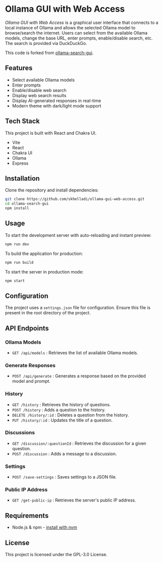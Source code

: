 # Ollama GUI with Web Access

*Ollama GUI with Web Access* is a graphical user interface that connects to a local instance of Ollama and allows the selected Ollama model to browse/search the internet. Users can select from the available Ollama models, change the base URL, enter prompts, enable/disable search, etc. The search is provided via DuckDuckGo.

This code is forked from [ollama-search-gui](https://github.com/GPT-Engineer-App/ollama-search-gui.git).

## Features

- Select available Ollama models
- Enter prompts
- Enable/disable web search
- Display web search results
- Display AI-generated responses in real-time
- Modern theme with dark/light mode support

## Tech Stack

This project is built with React and Chakra UI.

- Vite
- React
- Chakra UI
- Ollama
- Express

## Installation

Clone the repository and install dependencies:

```sh
git clone https://github.com/skhelladi/ollama-gui-web-access.git
cd ollama-search-gui
npm install
```

## Usage

To start the development server with auto-reloading and instant preview:

```sh
npm run dev
```

To build the application for production:

```sh
npm run build
```

To start the server in production mode:

```sh
npm start
```

## Configuration

The project uses a `settings.json` file for configuration. Ensure this file is present in the root directory of the project.

## API Endpoints

### Ollama Models

- `GET /api/models` : Retrieves the list of available Ollama models.

### Generate Responses

- `POST /api/generate` : Generates a response based on the provided model and prompt.

### History

- `GET /history` : Retrieves the history of questions.
- `POST /history` : Adds a question to the history.
- `DELETE /history/:id` : Deletes a question from the history.
- `PUT /history/:id` : Updates the title of a question.

### Discussions

- `GET /discussion/:questionId` : Retrieves the discussion for a given question.
- `POST /discussion` : Adds a message to a discussion.

### Settings

- `POST /save-settings` : Saves settings to a JSON file.

### Public IP Address

- `GET /get-public-ip` : Retrieves the server's public IP address.

## Requirements

- Node.js & npm - [install with nvm](https://github.com/nvm-sh/nvm#installing-and-updating)

## License

This project is licensed under the GPL-3.0 License.
